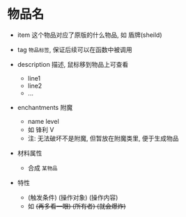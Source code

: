 # 物品名  
- item 这个物品对应了原版的什么物品, 如 盾牌(sheild)
- tag `物品标签`, 保证后续可以在函数中被调用  
- description 描述, 鼠标移到物品上可查看  
  - line1
  - line2
  - ...
- enchantments  附魔
  - name level  
  - 如 锋利 V  
  - 注: 无法破坏不是附魔, 但暂放在附魔类里, 便于生成物品  

- 材料属性  
  - 合成 `某物品`  
- 特性  
  - (触发条件) (操作对象) (操作内容)  
  - 如 ~~(再多看一眼) (所有者) (就会爆炸)~~